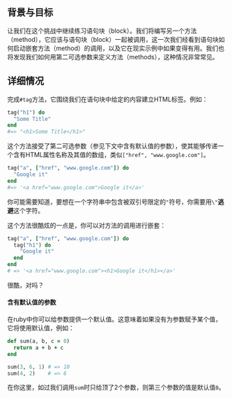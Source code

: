 <!-- Please put your translation here and with the same style in README.md -->
## 背景与目标

让我们在这个挑战中继续练习语句块（block）。我们将编写另一个方法（method），它应该与语句块（block）一起被调用，这一次我们经看到语句块如何启动嵌套方法（method）的调用，以及它在现实示例中如果变得有用。我们也将发现我们如何用第二可选参数来定义方法（methods），这种情况非常常见。

## 详细情况

完成`#tag`方法，它围绕我们在语句块中给定的内容建立HTML标签。例如：

```ruby
tag("h1") do
  "Some Title"
end
#=> "<h1>Some Title</h1>"
```

这个方法接受了第二可选参数（参见下文中含有默认值的参数），使其能够传递一个含有HTML属性名称及其值的数组，类似`["href", "www.google.com"]`。

```ruby
tag("a", ["href", "www.google.com"]) do
  "Google it"
end
#=> '<a href="www.google.com">Google it</a>'
```

你可能需要知道，要想在一个字符串中包含被双引号限定的`"`符号，你需要用`\"`**逃避**这个字符。

这个方法很酷炫的一点是，你可以对方法的调用进行嵌套：

```ruby
tag("a", ["href", "www.google.com"]) do
  tag("h1") do
    "Google it"
  end
end
# => '<a href="www.google.com"><h1>Google it</h1></a>'
```

很酷，对吗？

#### 含有默认值的参数

在ruby中你可以给参数提供一个默认值。这意味着如果没有为参数赋予某个值，它将使用默认值，例如：

```ruby
def sum(a, b, c = 0)
  return a + b + c
end

sum(3, 6, 1) # => 10
sum(4, 2)    # => 6
```

在你这里，如过我们调用`sum`时只给顶了2个参数，则第三个参数的值是默认值`0`。








